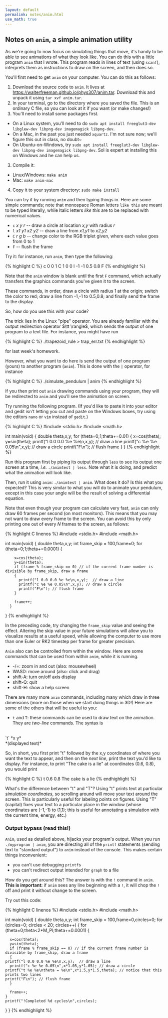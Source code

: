```yaml
---
layout: default
permalink: notes/anim.html
use_math: true
---
```


## Notes on `anim`, a simple animation utility

As we're going to now focus on simulating things that move, it's handy to be able to see animations of what they look like. You can do this with a little program
`anim` that I wrote. This program reads in lines of text (using `scanf`), interprets them as instructions to draw on the screen, and then does so.

You'll first need to get `anim` on your computer. You can do this as follows:

1. Download the source code to `anim`. It lives at <a href="https://walterfreeman.github.io/phys307/anim.tar">https://walterfreeman.github.io/phys307/anim.tar</a>. Download this 
and unpack it using `tar xvf anim.tar`.
2. In your terminal, go to the directory where you saved the file. This is an ordinary C file, so you can look at it if you want (or make changes!)
3. You'll need to install some packages first. 
  * On a Linux system, you'll need to do `sudo apt install freeglut3-dev libglew-dev libpng-dev imagemagick libpng-dev`. 
  * On a Mac, in the past you just needed `xquartz`. I'm not sure now; we'll figure this out in class, no doubt~
  * On Ubuntu-on-Windows, try `sudo apt install freeglut3-dev libglew-dev libpng-dev imagemagick libpng-dev`. Sol is expert at installing this on Windows and he can help us.
3. Compile it:
  * Linux/Windows: `make anim`
  * Mac: `make anim-mac`
4. Copy it to your system directory: `sudo make install` 

You can try it by running `anim`  and then typing things in. Here are some simple commands; note that monospace Roman letters `like this` are
meant to be typed literally, while Italic letters *like this* are to be replaced with numerical values.

* `c` *x* *y* *r* -- draw a circle at location *x,y* with radius *r*
* `l` *x1 y1 x2 y2* -- draw a line from *x1,y1* to *x2,y2*
* `C` *r* *g* *b* -- change color to the RGB triplet given, where each value goes from 0 to 1
* `F` -- flush the frame

Try it: for instance, run `anim`, then type the following:

{% highlight C %}
c 0 0 1
C 1 0 0
l -1 -1 0.5 0.8
F
{% endhighlight %}

Note that the `anim` window is blank until the first `F` command, which actually transfers the graphics
commands you've given it to the screen.

These commands, in order, draw a circle with radius 1 at the origin; switch the color to red; draw a line from -1,-1 to 0.5,0.8; and finally send the frame to the display.

So, how do you use this with your code?

The trick lies in the Linux "pipe" operator. You are already familiar with the output redirection operator 
$\tt \rangle$, which sends the output of one program to a text file. For instance, you might have run

{% highlight C %}
./trapezoid_rule > trap_err.txt
{% endhighlight %}

for last week's homework.

However, what you want to do here is send the output of one program (yours) to another program (`anim`). This is done with the `|` operator, for instance

{% highlight C %}
./simulate_pendulum | anim
{% endhighlight %}

If you then print out `anim` drawing commands using your program, they will be redirected to `anim` and you'll see the animation on screen.

Try running the following program. (If you'd like to paste it into your editor and gedit isn't letting you cut and paste on the Windows boxes, try using the editors `nano` or `vim` instead of `gedit`.)

{% highlight C %}
#include <stdio.h>
#include <math.h>

int main(void)
{
  double theta,x,y;
  for (theta=0;1;theta+=0.01)
  {
    x=cos(theta);
    y=sin(theta);
    printf("l 0.0 0.0 %e %e\n,x,y);  // draw a line
    printf("c %e %e 0.05\n",x,y); // draw a circle
    printf("F\n"); // flush frame
  }
}
{% endhighlight %}

Run this program first by piping its output through `less` to see its output one screen at a time, *i.e.* `./animtest | less`. Note what it is doing, and predict what the animation will look like.

Then, run it using `anim`: `./animtest | anim`. What does it do? Is this what you expected? This is very similar to what you will do to animate your pendulum, except in this case your angle will be the result 
of solving a differential equation.

Note that even though your program can calculate very fast, `anim` can only draw 60 frames per second (on most monitors). This means that you may not want to draw every frame to the
screen. You can avoid this by only printing one out of every $N$ frames to the screen, as follows:

{% highlight C linenos %}
#include <stdio.h>
#include <math.h>

int main(void)
{
    double theta,x,y;
    int frame_skip = 100,frame=0;
    for (theta=0;1;theta+=0.0001)
      {
        
        x=cos(theta);
        y=sin(theta);
        if (frame % frame_skip == 0) // if the current frame number is divisible by frame_skip, draw a frame
        {
          printf("l 0.0 0.0 %e %e\n,x,y);  // draw a line
          printf("c %e %e 0.05\n",x,y); // draw a circle
          printf("F\n"); // flush frame
        }

        frame++;
      }
}
{% endhighlight %}

In the preceding code, try changing the `frame_skip` value and seeing the effect. Altering the skip value in your future simulations will allow you to visualize results at a useful speed, while allowing the computer
to use more than one Euler or RK2 timestep per frame for greater precision.

`Anim` also can be controlled from within the window. Here are some commands that can be used from within `anim`, while it is running. 

* -/=: zoom in and out (also: mousewheel)
* WASD: move around (also: click and drag)
* shift-A: turn on/off axis display
* shift-Q: quit
* shift-H: show a help screen

There are many more `anim` commands, including many which draw in three dimensions (more on those when we start doing things in 3D!) Here are some of the others that will be useful to you:

* `t` and `T`: these commands can be used to draw text on the animation. They are *two-line* commands. The syntax is

<br>
`t` *x y*<br>
*(displayed text)*<br>

So, in short, you first print "t" followed by the x,y coordinates of where you want the text to appear, and then on the *next line*, print the text you'd like to display. For instance, to print "The cake is a lie" at coordinates (0.6, 0.8), you would print

{% highlight C %}
t 0.6 0.8
The cake is a lie
{% endhighlight %}

What's the difference between "t" and "T"? Using "t" prints text at particular *simulation coordinates*, so scrolling around will move your text around the screen. This is particularly useful for labeling points on figures. Using "T" (capital) fixes your text to a particular place in the window
(whose coordinates are (-1,-1) to (1,1); this is useful for annotating a simulation with the current time, energy, etc.)

### Output bypass (read this!)

`Anim`, used as detailed above, hijacks your program's output. When you run `./myprogram | anim`, you are directing all of the `printf` statements (sending text to "standard output") to `anim` instead of the console. This makes certain things inconvenient:

* you can't use debugging `printf`s
* you can't redirect output intended for `graph` to a file

How do you get around this? The answer is with the `!` command in `anim`. **This is important:** if `anim` sees any line beginning with a `!`, it will chop the `!` off and print it without change to the screen.

Try out this code:

{% highlight C linenos %}
#include <stdio.h>
#include <math.h>

int main(void)
{
  double theta,x,y;
  int frame_skip = 100,frame=0,circles=0;
  for (circles=0; circles < 20; circles++)
  {
    for (theta=0;theta<2*M_PI;theta+=0.0001)
    {

      x=cos(theta);
      y=sin(theta);
      if (frame % frame_skip == 0) // if the current frame number is divisible by frame_skip, draw a frame
      {
	printf("l 0.0 0.0 %e %e\n,x,y);  // draw a line
	  printf("c %e %e 0.05\n",x*1.05,y*1.05); // draw a circle
	printf("t %e %e\ntheta = %e\n",x*1.5,y*1.5,theta); // notice that this prints two lines
	printf("F\n"); // flush frame
      }

      frame++;
    }
    printf("!Completed %d cycles\n",circles);
  }
}
{% endhighlight %}


